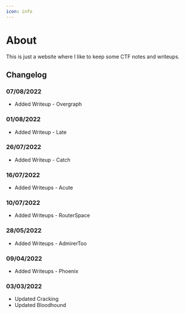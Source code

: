 ```yaml
---
icon: info
---
```

# About
This is just a website where I like to keep some CTF notes and writeups.

## Changelog

### 07/08/2022
- Added Writeup - Overgraph

### 01/08/2022
- Added Writeup - Late

### 26/07/2022
- Added Writeup - Catch

### 16/07/2022
- Added Writeups - Acute

### 10/07/2022
- Added Writeups - RouterSpace

### 28/05/2022
- Added Writeups - AdmirerToo

### 09/04/2022
- Added Writeups - Phoenix

### 03/03/2022
- Updated Cracking
- Updated Bloodhound